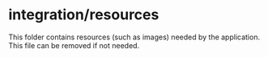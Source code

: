 # integration/resources

This folder contains resources (such as images) needed by the application. This file can
be removed if not needed.
